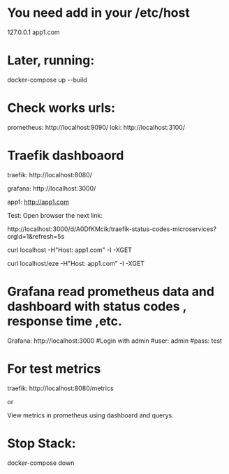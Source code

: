 # You need add in your /etc/host


127.0.0.1 app1.com

# Later, running: 

docker-compose up --build

# Check works urls:
prometheus: http://localhost:9090/
loki: http://localhost:3100/

# Traefik dashboaord

traefik: http://localhost:8080/

grafana: http://localhost:3000/

app1: http://app1.com


Test:
Open browser the next link:

http://localhost:3000/d/A0DfKMcik/traefik-status-codes-microservices?orgId=1&refresh=5s

curl localhost -H"Host: app1.com" -I -XGET

curl localhost/eze -H"Host: app1.com" -I -XGET


# Grafana read prometheus data and dashboard with status codes , response time ,etc.

Grafana: http://localhost:3000 #Login with admin #user: admin #pass: test

# For test metrics

traefik: http://localhost:8080/metrics

or

View metrics in prometheus using dashboard and querys.

# Stop Stack:

docker-compose down

